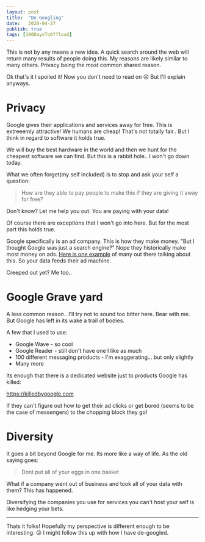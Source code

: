 ```yaml
---
layout: post
title:  "De-Googling"
date:   2020-04-27
publish: true
tags: [100DaysToOffload]
---
```


This is not by any means a new idea.  A quick search around the web will return many results of people doing this.  My reasons are likely similar to many others.  Privacy being the most common shared reason.
<!--excerpt-->

Ok that's it I spoiled it! Now you don't need to read on 😜 But I'll explain anyways.


# Privacy

Google gives their applications and services away for free.  This is extreeemly attractive!  We humans are cheap!  That's not totally fair.. But I think in regard to software it holds true.

We will buy the best hardware in the world and then we hunt for the cheapest software we can find.  But this is a rabbit hole.. I won't go down today.

What we often forget(my self included) is to stop and ask your self a question:


> How are they able to pay people to make this if they are giving it away for free? 

Don't know?  Let me help you out.  You are paying with your data!

Of course there are exceptions that I won't go into here.  But for the most part this holds true.

Google specifically is an ad company.  This is how they make money.  "But I thought Google was just a search engine?" Nope they historically make most money on ads.  [Here is one example](https://www.investopedia.com/articles/investing/020515/business-google.asp) of many out there talking about this.  So your data feeds their ad machine.

Creeped out yet?  Me too..


# Google Grave yard

A less common reason.. I'll try not to sound too bitter here.  Bear with me.  But Google has left in its wake a trail of bodies.  

A few that I used to use:

- Google Wave - so cool
- Google Reader - still don't have one I like as much
- 100 different messaging products - I'm exaggerating… but only slightly
- Many more

Its enough that there is a dedicated website just to products Google has killed:

https://killedbygoogle.com

If they can't figure out how to get their ad clicks or get bored (seems to be the case of messengers) to the chopping block they go!


# Diversity

It  goes a bit beyond Google for me.  Its more like a way of life.  As the old saying goes:


> Dont put all of your eggs in one basket

What if a company went out of business and took all of your data with them?  This has happened.

Diversifying the companies you use for services you can't host your self is like hedging your bets.  


----------

Thats it folks!  Hopefully my perspective is different enough to be interesting. 😜 I might follow this up with how I have de-googled. 
